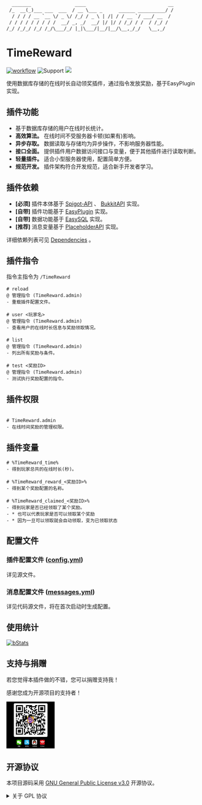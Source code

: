 ```text
  _______                ____                              __
 /_  __(_)___ ___  ___  / __ \___ _      ______ __________/ /
  / / / / __ `__ \/ _ \/ /_/ / _ \ | /| / / __ `/ ___/ __  / 
 / / / / / / / / /  __/ _, _/  __/ |/ |/ / /_/ / /  / /_/ /  
/_/ /_/_/ /_/ /_/\___/_/ |_|\___/|__/|__/\__,_/_/   \__,_/   
```

# TimeReward

[![workflow](https://github.com/CarmJos/TimeReward/actions/workflows/maven.yml/badge.svg?branch=master)](https://github.com/CarmJos/TimeReward/actions/workflows/maven.yml)
![Support](https://img.shields.io/badge/Minecraft-Java%201.12--Latest-yellow)
![](https://visitor-badge.glitch.me/badge?page_id=TimeReward.readme)

使用数据库存储的在线时长自动领奖插件，通过指令发放奖励，基于EasyPlugin实现。

## 插件功能

- 基于数据库存储的用户在线时长统计。
- **高效算法。** 在线时间不受服务器卡顿(如果有)影响。
- **异步存取。** 数据读取与存储均为异步操作，不影响服务器性能。
- **接口全面。** 提供插件用户数据访问接口与变量，便于其他插件进行读取判断。
- **轻量插件。** 适合小型服务器使用，配置简单方便。
- **规范开发。** 插件架构符合开发规范，适合新手开发者学习。

## 插件依赖

- **[必须]** 插件本体基于 [Spigot-API](https://hub.spigotmc.org/stash/projects/SPIGOT) 、 [BukkitAPI](http://bukkit.org/) 实现。
- **[自带]** 插件功能基于 [EasyPlugin](https://github.com/CarmJos/EasyPlugin) 实现。
- **[自带]** 数据功能基于 [EasySQL](https://github.com/CarmJos/EasySQL) 实现。
- **[推荐]** 消息变量基于 [PlaceholderAPI](https://www.spigotmc.org/resources/6245/) 实现。

详细依赖列表可见 [Dependencies](https://github.com/CarmJos/timereward/network/dependencies) 。

## 插件指令

指令主指令为 `/TimeReward`

```text
# reload
@ 管理指令 (TimeReward.admin)
- 重载插件配置文件。

# user <玩家名>
@ 管理指令 (TimeReward.admin)
- 查看用户的在线时长信息与奖励领取情况。

# list 
@ 管理指令 (TimeReward.admin)
- 列出所有奖励与条件。

# test <奖励ID>
@ 管理指令 (TimeReward.admin)
- 测试执行奖励配置的指令。
```

## 插件权限

```text

# TimeReward.admin
- 在线时间奖励的管理权限。

```

## 插件变量

```text
# %TimeReward_time%
- 得到玩家总共的在线时长(秒)。

# %TimeReward_reward_<奖励ID>%
- 得到某个奖励配置的名称。

# %TimeReward_claimed_<奖励ID>%
- 得到玩家是否已经领取了某个奖励。
- * 也可以代表玩家是否可以领取某个奖励 
- * 因为一旦可以领取就会自动领取，变为已领取状态

```

## 配置文件

### 插件配置文件 ([config.yml](src/main/resources/config.yml))

详见源文件。

### 消息配置文件 ([messages.yml](src/main/java/cc/carm/plugin/timereward/conf/PluginMessages.java))

详见代码源文件，将在首次启动时生成配置。

## 使用统计

[![bStats](https://bstats.org/signatures/bukkit/TimeReward.svg)](https://bstats.org/plugin/bukkit/TimeReward/14505)

## 支持与捐赠

若您觉得本插件做的不错，您可以捐赠支持我！

感谢您成为开源项目的支持者！

<img height=25% width=25% src="https://raw.githubusercontent.com/CarmJos/CarmJos/main/img/donate-code.jpg"  alt=""/>

## 开源协议
本项目源码采用 [GNU General Public License v3.0](https://opensource.org/licenses/GPL-3.0) 开源协议。

<details>
<summary>关于 GPL 协议</summary>

> GNU General Public Licence (GPL) 有可能是开源界最常用的许可模式。GPL 保证了所有开发者的权利，同时为使用者提供了足够的复制，分发，修改的权利：
>
> #### 可自由复制
> 你可以将软件复制到你的电脑，你客户的电脑，或者任何地方。复制份数没有任何限制。
> #### 可自由分发
> 在你的网站提供下载，拷贝到U盘送人，或者将源代码打印出来从窗户扔出去（环保起见，请别这样做）。
> #### 可以用来盈利
> 你可以在分发软件的时候收费，但你必须在收费前向你的客户提供该软件的 GNU GPL 许可协议，以便让他们知道，他们可以从别的渠道免费得到这份软件，以及你收费的理由。
> #### 可自由修改
> 如果你想添加或删除某个功能，没问题，如果你想在别的项目中使用部分代码，也没问题，唯一的要求是，使用了这段代码的项目也必须使用 GPL 协议。
>
> 需要注意的是，分发的时候，需要明确提供源代码和二进制文件，另外，用于某些程序的某些协议有一些问题和限制，你可以看一下 @PierreJoye 写的 Practical Guide to GPL Compliance 一文。使用 GPL 协议，你必须在源代码代码中包含相应信息，以及协议本身。
>
> *以上文字来自 [五种开源协议GPL,LGPL,BSD,MIT,Apache](https://www.oschina.net/question/54100_9455) 。*
</details>


